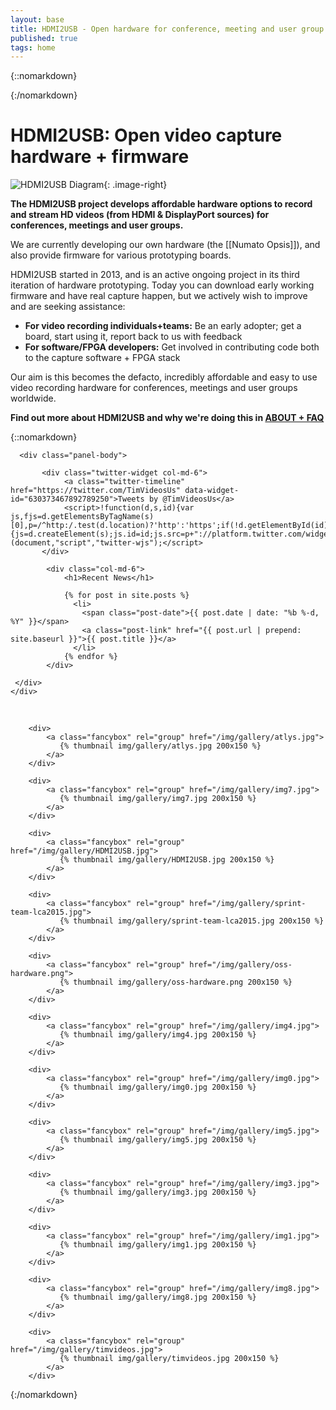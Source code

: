 ```yaml
---
layout: base
title: HDMI2USB - Open hardware for conference, meeting and user group HD recording!
published: true
tags: home
---
```


{::nomarkdown}

<div class="padding">
  <div class="col-sm-12">
    <div class="panel panel-default">
        <span class="edit-link pull-right">
          <a href="{% edit_url %}{{ page.path }}" target="_blank">
            <i class="fa fa-edit"></i>
          </a>
        </span>
      <div class="panel-body">
{:/nomarkdown}


# HDMI2USB: Open video capture hardware + firmware

![HDMI2USB Diagram](../img/hdmi2usb.png "HDMI2USB Diagram"){: .image-right}

**The HDMI2USB project develops affordable hardware options to record and stream HD videos (from HDMI & DisplayPort sources) for conferences, meetings and user groups.**

We are currently developing our own hardware (the [[Numato Opsis]]), and also provide firmware for various prototyping boards.

HDMI2USB started in 2013, and is an active ongoing project in its third iteration of hardware prototyping.  Today you can download early working firmware and have real capture happen, but we actively wish to improve and are seeking assistance:

  * **For video recording individuals+teams:** Be an early adopter; get a board, start using it, report back to us with feedback
  * **For software/FPGA developers:** Get involved in contributing code both to the capture software + FPGA stack

Our aim is this becomes the defacto, incredibly affordable and easy to use video recording hardware for conferences, meetings and user groups worldwide.

**Find out more about HDMI2USB and why we're doing this in [ABOUT + FAQ](../faq)**

{::nomarkdown}
      </div>
    </div>
  </div>
</div>

<div class="padding">
  <div class="col-sm-12">
    <div class="panel panel-default">

      <div class="panel-body">

           <div class="twitter-widget col-md-6">
                <a class="twitter-timeline" href="https://twitter.com/TimVideosUs" data-widget-id="630373467892789250">Tweets by @TimVideosUs</a>
                <script>!function(d,s,id){var js,fjs=d.getElementsByTagName(s)[0],p=/^http:/.test(d.location)?'http':'https';if(!d.getElementById(id)){js=d.createElement(s);js.id=id;js.src=p+"://platform.twitter.com/widgets.js";fjs.parentNode.insertBefore(js,fjs);}}(document,"script","twitter-wjs");</script>
           </div>

            <div class="col-md-6">
                <h1>Recent News</h1>

                {% for post in site.posts %}
                  <li>
                    <span class="post-date">{{ post.date | date: "%b %-d, %Y" }}</span>
                    <a class="post-link" href="{{ post.url | prepend: site.baseurl }}">{{ post.title }}</a>
                  </li>
                {% endfor %}
            </div>

     </div>
    </div>
  </div>
</div>

<div class="padding">
  <div class="col-sm-12">
    <div class="panel panel-default">
      <div class="panel-body">

<br />
  <div class="imageslick">


        <div> 
            <a class="fancybox" rel="group" href="/img/gallery/atlys.jpg">
               {% thumbnail img/gallery/atlys.jpg 200x150 %}
            </a>
        </div>

        <div>
            <a class="fancybox" rel="group" href="/img/gallery/img7.jpg">
               {% thumbnail img/gallery/img7.jpg 200x150 %}
            </a>
        </div>

        <div>
            <a class="fancybox" rel="group" href="/img/gallery/HDMI2USB.jpg">
               {% thumbnail img/gallery/HDMI2USB.jpg 200x150 %}
            </a>
        </div>

        <div>
            <a class="fancybox" rel="group" href="/img/gallery/sprint-team-lca2015.jpg">
               {% thumbnail img/gallery/sprint-team-lca2015.jpg 200x150 %}
            </a>
        </div>

        <div>
            <a class="fancybox" rel="group" href="/img/gallery/oss-hardware.png">
               {% thumbnail img/gallery/oss-hardware.png 200x150 %}
            </a>
        </div>

        <div>
            <a class="fancybox" rel="group" href="/img/gallery/img4.jpg">
               {% thumbnail img/gallery/img4.jpg 200x150 %}
            </a>
        </div>

        <div>
            <a class="fancybox" rel="group" href="/img/gallery/img0.jpg">
               {% thumbnail img/gallery/img0.jpg 200x150 %}
            </a>
        </div>

        <div>
            <a class="fancybox" rel="group" href="/img/gallery/img5.jpg">
               {% thumbnail img/gallery/img5.jpg 200x150 %}
            </a>
        </div>

        <div>
            <a class="fancybox" rel="group" href="/img/gallery/img3.jpg">
               {% thumbnail img/gallery/img3.jpg 200x150 %}
            </a>
        </div>

        <div>
            <a class="fancybox" rel="group" href="/img/gallery/img1.jpg">
               {% thumbnail img/gallery/img1.jpg 200x150 %}
            </a>
        </div>

        <div>
            <a class="fancybox" rel="group" href="/img/gallery/img8.jpg">
               {% thumbnail img/gallery/img8.jpg 200x150 %}
            </a>
        </div>

        <div>
            <a class="fancybox" rel="group" href="/img/gallery/timvideos.jpg">
               {% thumbnail img/gallery/timvideos.jpg 200x150 %}
            </a>
        </div>

  </div>
      </div>
    </div>
  </div>
</div>

{:/nomarkdown}
